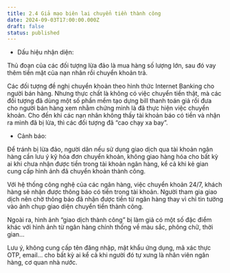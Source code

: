 ```yaml
---
title: 2.4 Giả mạo biên lai chuyển tiền thành công
date: 2024-09-03T17:00:00.000Z
draft: false
status: published
---
```


* Dấu hiệu nhận diện:

Thủ đoạn của các đối tượng lừa đảo là mua hàng số lượng lớn, sau đó vay thêm tiền mặt của nạn nhân rồi chuyển khoản trả. 

Các đối tượng đề nghị chuyển khoản theo hình thức Internet Banking cho người bán hàng. Nhưng thực chất là không có việc chuyển tiền thật, mà các đối tượng đã dùng một số phần mềm tạo dựng bill thanh toán giả rồi đưa cho người bán hàng xem nhằm chứng minh là đã thực hiện việc chuyển khoản. Cho đến khi các nạn nhân không thấy tài khoản báo có tiền và nhận ra mình đã bị lừa, thì các đối tượng đã “cao chạy xa bay”.

* Cảnh báo:

Để tránh bị lừa đảo, người dân nếu sử dụng giao dịch qua tài khoản ngân hàng cần lưu ý kỹ hóa đơn chuyển khoản, không giao hàng hóa cho bất kỳ ai khi chưa nhận được tiền trong tài khoản ngân hàng, kể cả khi kẻ gian cung cấp hình ảnh đã chuyển khoản thành công.

Với hệ thống công nghệ của các ngân hàng, việc chuyển khoản 24/7, khách hàng sẽ nhận được thông báo có tiền trong tài khoản. Người tham gia giao dịch nên chờ thông báo đã nhận được tiền từ ngân hàng thay vì chỉ tin tưởng vào ảnh chụp giao diện chuyển tiền thành công.

Ngoài ra, hình ảnh “giao dịch thành công” bị làm giả có một số đặc điểm khác với hình ảnh từ ngân hàng chính thống về màu sắc, phông chữ, thời gian...

Lưu ý, không cung cấp tên đăng nhập, mật khẩu ứng dụng, mã xác thực OTP, email… cho bất kỳ ai kể cả khi người đó tự xưng là nhân viên ngân hàng, cơ quan nhà nước.
